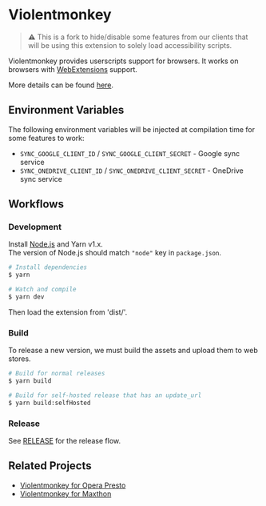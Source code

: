 

# Violentmonkey
> :warning: This is a fork to hide/disable some features from our clients that will be using this extension to solely load accessibility scripts.

Violentmonkey provides userscripts support for browsers.
It works on browsers with [WebExtensions](https://developer.mozilla.org/en-US/Add-ons/WebExtensions) support.

More details can be found [here](https://violentmonkey.github.io/).

## Environment Variables

The following environment variables will be injected at compilation time for some features to work:

- `SYNC_GOOGLE_CLIENT_ID` / `SYNC_GOOGLE_CLIENT_SECRET` - Google sync service
- `SYNC_ONEDRIVE_CLIENT_ID` / `SYNC_ONEDRIVE_CLIENT_SECRET` - OneDrive sync service

## Workflows

### Development

Install [Node.js](https://nodejs.org/) and Yarn v1.x.  
The version of Node.js should match `"node"` key in `package.json`.

``` sh
# Install dependencies
$ yarn

# Watch and compile
$ yarn dev
```

Then load the extension from 'dist/'.

### Build

To release a new version, we must build the assets and upload them to web stores.

``` sh
# Build for normal releases
$ yarn build

# Build for self-hosted release that has an update_url
$ yarn build:selfHosted
```

### Release

See [RELEASE](RELEASE.md) for the release flow.

## Related Projects

- [Violentmonkey for Opera Presto](https://github.com/violentmonkey/violentmonkey-oex)
- [Violentmonkey for Maxthon](https://github.com/violentmonkey/violentmonkey-mx)
